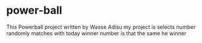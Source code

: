 # power-ball

This Powerball project written by Wasse Adisu
my project is selects number randomly matches with today winner number is that the same he winner
